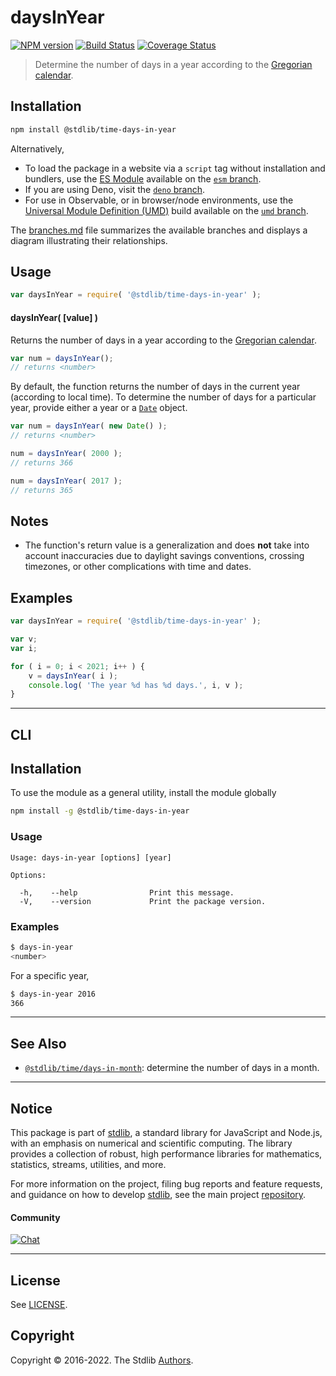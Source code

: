 <!--

@license Apache-2.0

Copyright (c) 2018 The Stdlib Authors.

Licensed under the Apache License, Version 2.0 (the "License");
you may not use this file except in compliance with the License.
You may obtain a copy of the License at

   http://www.apache.org/licenses/LICENSE-2.0

Unless required by applicable law or agreed to in writing, software
distributed under the License is distributed on an "AS IS" BASIS,
WITHOUT WARRANTIES OR CONDITIONS OF ANY KIND, either express or implied.
See the License for the specific language governing permissions and
limitations under the License.

-->

# daysInYear

[![NPM version][npm-image]][npm-url] [![Build Status][test-image]][test-url] [![Coverage Status][coverage-image]][coverage-url] <!-- [![dependencies][dependencies-image]][dependencies-url] -->

> Determine the number of days in a year according to the [Gregorian calendar][gregorian-calendar].

<section class="installation">

## Installation

```bash
npm install @stdlib/time-days-in-year
```

Alternatively,

-   To load the package in a website via a `script` tag without installation and bundlers, use the [ES Module][es-module] available on the [`esm` branch][esm-url].
-   If you are using Deno, visit the [`deno` branch][deno-url].
-   For use in Observable, or in browser/node environments, use the [Universal Module Definition (UMD)][umd] build available on the [`umd` branch][umd-url].

The [branches.md][branches-url] file summarizes the available branches and displays a diagram illustrating their relationships.

</section>

<section class="usage">

## Usage

```javascript
var daysInYear = require( '@stdlib/time-days-in-year' );
```

#### daysInYear( \[value] )

Returns the number of days in a year according to the [Gregorian calendar][gregorian-calendar].

```javascript
var num = daysInYear();
// returns <number>
```

By default, the function returns the number of days in the current year (according to local time). To determine the number of days for a particular year, provide either a year or a [`Date`][date-object] object.

```javascript
var num = daysInYear( new Date() );
// returns <number>

num = daysInYear( 2000 );
// returns 366

num = daysInYear( 2017 );
// returns 365
```

</section>

<!-- /.usage -->

<section class="notes">

## Notes

-   The function's return value is a generalization and does **not** take into account inaccuracies due to daylight savings conventions, crossing timezones, or other complications with time and dates. 

</section>

<!-- /.notes -->

<section class="examples">

## Examples

<!-- eslint no-undef: "error" -->

```javascript
var daysInYear = require( '@stdlib/time-days-in-year' );

var v;
var i;

for ( i = 0; i < 2021; i++ ) {
    v = daysInYear( i );
    console.log( 'The year %d has %d days.', i, v );
}
```

</section>

<!-- /.examples -->

* * *

<section class="cli">

## CLI

<section class="installation">

## Installation

To use the module as a general utility, install the module globally

```bash
npm install -g @stdlib/time-days-in-year
```

</section>

<!-- CLI usage documentation. -->

<section class="usage">

### Usage

```text
Usage: days-in-year [options] [year]

Options:

  -h,    --help                Print this message.
  -V,    --version             Print the package version.
```

</section>

<!-- /.usage -->

<section class="examples">

### Examples

```bash
$ days-in-year
<number>
```

For a specific year,

```bash
$ days-in-year 2016
366
```

</section>

<!-- /.examples -->

</section>

<!-- /.cli -->

<!-- Section for related `stdlib` packages. Do not manually edit this section, as it is automatically populated. -->

<section class="related">

* * *

## See Also

-   <span class="package-name">[`@stdlib/time/days-in-month`][@stdlib/time/days-in-month]</span><span class="delimiter">: </span><span class="description">determine the number of days in a month.</span>

</section>

<!-- /.related -->

<!-- Section for all links. Make sure to keep an empty line after the `section` element and another before the `/section` close. -->


<section class="main-repo" >

* * *

## Notice

This package is part of [stdlib][stdlib], a standard library for JavaScript and Node.js, with an emphasis on numerical and scientific computing. The library provides a collection of robust, high performance libraries for mathematics, statistics, streams, utilities, and more.

For more information on the project, filing bug reports and feature requests, and guidance on how to develop [stdlib][stdlib], see the main project [repository][stdlib].

#### Community

[![Chat][chat-image]][chat-url]

---

## License

See [LICENSE][stdlib-license].


## Copyright

Copyright &copy; 2016-2022. The Stdlib [Authors][stdlib-authors].

</section>

<!-- /.stdlib -->

<!-- Section for all links. Make sure to keep an empty line after the `section` element and another before the `/section` close. -->

<section class="links">

[npm-image]: http://img.shields.io/npm/v/@stdlib/time-days-in-year.svg
[npm-url]: https://npmjs.org/package/@stdlib/time-days-in-year

[test-image]: https://github.com/stdlib-js/time-days-in-year/actions/workflows/test.yml/badge.svg?branch=v0.0.10
[test-url]: https://github.com/stdlib-js/time-days-in-year/actions/workflows/test.yml?query=branch:v0.0.10

[coverage-image]: https://img.shields.io/codecov/c/github/stdlib-js/time-days-in-year/main.svg
[coverage-url]: https://codecov.io/github/stdlib-js/time-days-in-year?branch=main

<!--

[dependencies-image]: https://img.shields.io/david/stdlib-js/time-days-in-year.svg
[dependencies-url]: https://david-dm.org/stdlib-js/time-days-in-year/main

-->

[chat-image]: https://img.shields.io/gitter/room/stdlib-js/stdlib.svg
[chat-url]: https://gitter.im/stdlib-js/stdlib/

[stdlib]: https://github.com/stdlib-js/stdlib

[stdlib-authors]: https://github.com/stdlib-js/stdlib/graphs/contributors

[umd]: https://github.com/umdjs/umd
[es-module]: https://developer.mozilla.org/en-US/docs/Web/JavaScript/Guide/Modules

[deno-url]: https://github.com/stdlib-js/time-days-in-year/tree/deno
[umd-url]: https://github.com/stdlib-js/time-days-in-year/tree/umd
[esm-url]: https://github.com/stdlib-js/time-days-in-year/tree/esm
[branches-url]: https://github.com/stdlib-js/time-days-in-year/blob/main/branches.md

[stdlib-license]: https://raw.githubusercontent.com/stdlib-js/time-days-in-year/main/LICENSE

[gregorian-calendar]: https://en.wikipedia.org/wiki/Gregorian_calendar

[date-object]: https://developer.mozilla.org/en-US/docs/Web/JavaScript/Reference/Global_Objects/Date

<!-- <related-links> -->

[@stdlib/time/days-in-month]: https://github.com/stdlib-js/time-days-in-month

<!-- </related-links> -->

</section>

<!-- /.links -->
